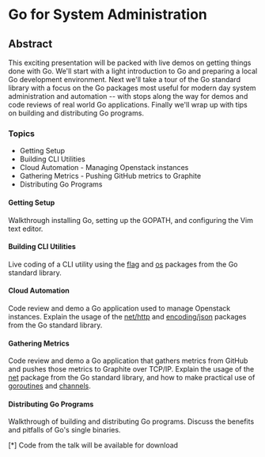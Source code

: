 # Go for System Administration 

## Abstract

This exciting presentation will be packed with live demos on getting things done with Go. We'll start with a light introduction to Go and preparing a local Go development environment. Next we'll take a tour of the Go standard library with a focus on the Go packages most useful for modern day system administration and automation -- with stops along the way for demos and code reviews of real world Go applications. Finally we'll wrap up with tips on building and distributing Go programs.

### Topics

 * Getting Setup
 * Building CLI Utilities
 * Cloud Automation - Managing Openstack instances
 * Gathering Metrics - Pushing GitHub metrics to Graphite 
 * Distributing Go Programs

#### Getting Setup
Walkthrough installing Go, setting up the GOPATH, and configuring the Vim text editor.

#### Building CLI Utilities
Live coding of a CLI utility using the [flag][1] and [os][2] packages from the Go standard library.

#### Cloud Automation
Code review and demo a Go application used to manage Openstack instances. Explain the usage of the [net/http][3] and [encoding/json][4] packages from the Go standard library.

#### Gathering Metrics
Code review and demo a Go application that gathers metrics from GitHub and pushes those metrics to Graphite over TCP/IP. Explain the usage of the [net][5] package from the Go standard library, and how to make practical use of [goroutines][6] and [channels][7].

#### Distributing Go Programs
Walkthrough of building and distributing Go programs. Discuss the benefits and pitfalls of Go's single binaries.

[*] Code from the talk will be available for download 

[1]: http://golang.org/pkg/flag
[2]: http://golang.org/pkg/os
[3]: http://golang.org/pkg/net/http
[4]: http://golang.org/pkg/encoding/json
[5]: http://golang.org/pkg/net
[6]: http://golang.org/doc/effective_go.html#goroutines
[7]: http://golang.org/doc/effective_go.html#channels